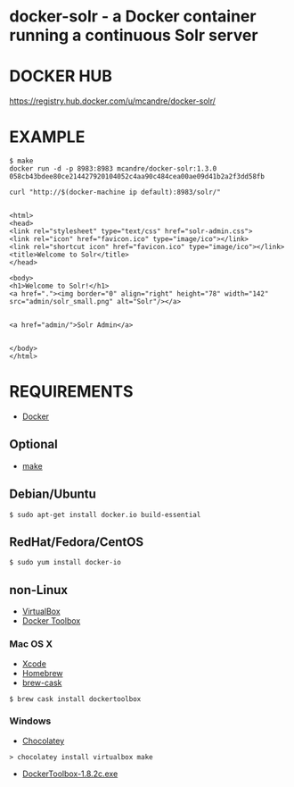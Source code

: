# docker-solr - a Docker container running a continuous Solr server

# DOCKER HUB

https://registry.hub.docker.com/u/mcandre/docker-solr/

# EXAMPLE

```
$ make
docker run -d -p 8983:8983 mcandre/docker-solr:1.3.0
058cb43bdee80ce214427920104052c4aa90c484cea00ae09d41b2a2f3dd58fb

curl "http://$(docker-machine ip default):8983/solr/"


<html>
<head>
<link rel="stylesheet" type="text/css" href="solr-admin.css">
<link rel="icon" href="favicon.ico" type="image/ico"></link>
<link rel="shortcut icon" href="favicon.ico" type="image/ico"></link>
<title>Welcome to Solr</title>
</head>

<body>
<h1>Welcome to Solr!</h1>
<a href="."><img border="0" align="right" height="78" width="142" src="admin/solr_small.png" alt="Solr"/></a>


<a href="admin/">Solr Admin</a>


</body>
</html>
```

# REQUIREMENTS

* [Docker](https://www.docker.com/)

## Optional

* [make](http://www.gnu.org/software/make/)

## Debian/Ubuntu

```
$ sudo apt-get install docker.io build-essential
```

## RedHat/Fedora/CentOS

```
$ sudo yum install docker-io
```

## non-Linux

* [VirtualBox](https://www.virtualbox.org/)
* [Docker Toolbox](https://www.docker.com/toolbox)

### Mac OS X

* [Xcode](http://itunes.apple.com/us/app/xcode/id497799835?ls=1&mt=12)
* [Homebrew](http://brew.sh/)
* [brew-cask](http://caskroom.io/)

```
$ brew cask install dockertoolbox
```

### Windows

* [Chocolatey](https://chocolatey.org/)

```
> chocolatey install virtualbox make
```

* [DockerToolbox-1.8.2c.exe](https://github.com/docker/toolbox/releases/download/v1.8.2c/DockerToolbox-1.8.2c.exe)
